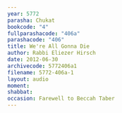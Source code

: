 ```yaml
---
year: 5772
parasha: Chukat
bookcode: "4"
fullparashacode: "406a"
parashacode: "406"
title: We're All Gonna Die
author: Rabbi Eliezer Hirsch
date: 2012-06-30
archivecode: 5772406a1
filename: 5772-406a-1
layout: audio
moment: 
shabbat: 
occasion: Farewell to Beccah Taber
---
```

